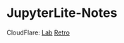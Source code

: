 # JupyterLite-Notes

CloudFlare: [Lab](https://note.stay-curious.win/lab/) [Retro](https://note.stay-curious.win/retro/tree/)
